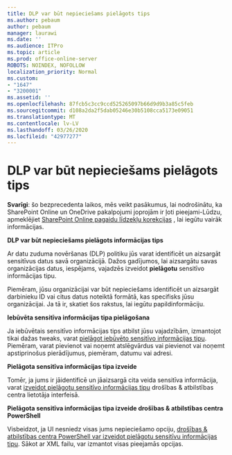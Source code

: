 ```yaml
---
title: DLP var būt nepieciešams pielāgots tips
ms.author: pebaum
author: pebaum
manager: laurawi
ms.date: ''
ms.audience: ITPro
ms.topic: article
ms.prod: office-online-server
ROBOTS: NOINDEX, NOFOLLOW
localization_priority: Normal
ms.custom:
- "1647"
- "3200001"
ms.assetid: ''
ms.openlocfilehash: 87fcb5c3cc9ccd525265097b66d9d9b3a85c5feb
ms.sourcegitcommit: d108a2da2f5dab05246e30b5108cca5173e09051
ms.translationtype: MT
ms.contentlocale: lv-LV
ms.lasthandoff: 03/26/2020
ms.locfileid: "42977277"
---
```

# <a name="dlp-might-need-a-custom-type"></a>DLP var būt nepieciešams pielāgots tips

**Svarīgi**: šo bezprecedenta laikos, mēs veikt pasākumus, lai nodrošinātu, ka SharePoint Online un OneDrive pakalpojumi joprojām ir ļoti pieejami-Lūdzu, apmeklējiet [SharePoint Online pagaidu līdzekļu korekcijas](https://aka.ms/ODSPAdjustments) , lai iegūtu vairāk informācijas.

**DLP var būt nepieciešams pielāgots informācijas tips**

Ar datu zuduma novēršanas (DLP) politiku jūs varat identificēt un aizsargāt sensitīvus datus savā organizācijā. Dažos gadījumos, lai aizsargātu savas organizācijas datus, iespējams, vajadzēs izveidot **pielāgotu** sensitīvo informācijas tipu.

Piemēram, jūsu organizācijai var būt nepieciešams identificēt un aizsargāt darbinieku ID vai citus datus noteiktā formātā, kas specifisks jūsu organizācijai. Ja tā ir, skatiet šos rakstus, lai iegūtu papildinformāciju.
  
 **Iebūvēta sensitīva informācijas tipa pielāgošana**
  
Ja iebūvētais sensitīvo informācijas tips atbilst jūsu vajadzībām, izmantojot tikai dažas tweaks, varat [pielāgot iebūvēto sensitīvo informācijas tipu](https://docs.microsoft.com/office365/securitycompliance/customize-a-built-in-sensitive-information-type). Piemēram, varat pievienot vai noņemt atslēgvārdus vai pievienot vai noņemt apstiprinošus pierādījumus, piemēram, datumu vai adresi.
  
 **Pielāgota sensitīva informācijas tipa izveide**
  
Tomēr, ja jums ir jāidentificē un jāaizsargā cita veida sensitīva informācija, varat [izveidot pielāgotu sensitīvo informācijas tipu](https://docs.microsoft.com/office365/securitycompliance/create-a-custom-sensitive-information-type) drošības & atbilstības centra lietotāja interfeisā.
  
**Pielāgota sensitīva informācijas tipa izveide drošības & atbilstības centra PowerShell**

Visbeidzot, ja UI nesniedz visas jums nepieciešamo opciju, [drošības & atbilstības centra PowerShell var izveidot pielāgotu sensitīvu informācijas tipu](https://docs.microsoft.com/office365/securitycompliance/create-a-custom-sensitive-information-type-in-scc-powershell). Sākot ar XML failu, var izmantot visas pieejamās opcijas.
